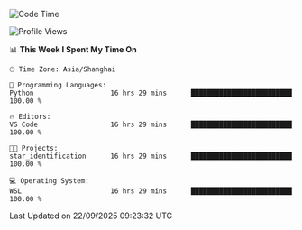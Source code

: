 <!--START_SECTION:waka-->
![Code Time](http://img.shields.io/badge/Code%20Time-3%2C125%20hrs%2055%20mins-blue)

![Profile Views](http://img.shields.io/badge/Profile%20Views-25-blue)

📊 **This Week I Spent My Time On** 

```text
🕑︎ Time Zone: Asia/Shanghai

💬 Programming Languages: 
Python                   16 hrs 29 mins      █████████████████████████   100.00 % 

🔥 Editors: 
VS Code                  16 hrs 29 mins      █████████████████████████   100.00 % 

🐱‍💻 Projects: 
star_identification      16 hrs 29 mins      █████████████████████████   100.00 % 

💻 Operating System: 
WSL                      16 hrs 29 mins      █████████████████████████   100.00 % 
```


 Last Updated on 22/09/2025 09:23:32 UTC
<!--END_SECTION:waka-->